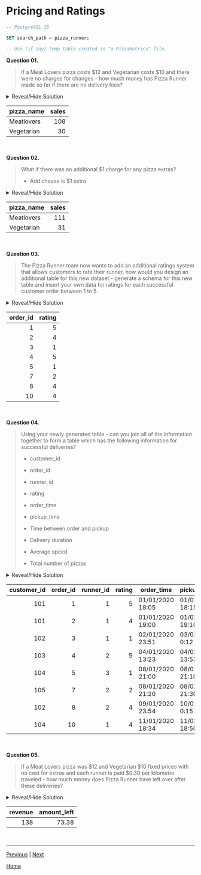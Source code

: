 # **Pricing and Ratings**

```sql
-- PostgreSQL 15

SET search_path = pizza_runner;

-- Use (if any) temp table created in "a-PizzaMetrics" file.
```

**Question 01.**

> If a Meat Lovers pizza costs $12 and Vegetarian costs $10 and there were no charges for changes - how much money has Pizza Runner made so far if there are no delivery fees?

<details>
<summary>Reveal/Hide Solution</summary>

```sql
WITH cte AS (
	SELECT
		*,
		CASE
			WHEN pizza_name = 'Meatlovers' THEN 12
			WHEN pizza_name = 'Vegetarian' THEN 10
		END as price
	FROM pizza_names)

SELECT
	cte.pizza_name,
	SUM(price) as sales
FROM CUSTOMER_ORDERS_CLEAN c
INNER JOIN RUNNER_ORDERS_CLEAN r
	ON r.order_id = c.order_id
	AND r.cancellation IS NULL
INNER JOIN cte USING (pizza_id)
GROUP BY cte.pizza_name;
```

</details>

| **pizza_name** | **sales** |
| -------------- | --------: |
| Meatlovers     |       108 |
| Vegetarian     |        30 |

<br>

**Question 02.**

> What if there was an additional $1 charge for any pizza extras?
>
> - Add cheese is $1 extra

<details>
<summary>Reveal/Hide Solution</summary>

```sql
WITH cte AS (
	SELECT
		*,
		CASE
			WHEN pizza_name = 'Meatlovers' THEN 12
			WHEN pizza_name = 'Vegetarian' THEN 10
		END as price
	FROM pizza_names)

SELECT
	cte.pizza_name,
	SUM(price + COALESCE(DIV(LENGTH(extras), 3) + 1, 0)) as sales
FROM CUSTOMER_ORDERS_CLEAN c
INNER JOIN RUNNER_ORDERS_CLEAN r
	ON r.order_id = c.order_id
	AND r.cancellation IS NULL
INNER JOIN cte USING (pizza_id)
GROUP BY cte.pizza_name;
```

</details>

| **pizza_name** | **sales** |
| -------------- | --------: |
| Meatlovers     |       111 |
| Vegetarian     |        31 |

<br>

**Question 03.**

> The Pizza Runner team now wants to add an additional ratings system that allows customers to rate their runner, how would you design an additional table for this new dataset - generate a schema for this new table and insert your own data for ratings for each successful customer order between 1 to 5.

<details><summary>Reveal/Hide Solution</summary>

```sql
DROP TABLE IF EXISTS runner_ratings;
CREATE TABLE runner_ratings (
	"order_id" INTEGER,
	"rating" NUMERIC
);

INSERT INTO runner_ratings
	("order_id", "rating")
VALUES
	(1, 5),
	(2, 4),
	(3, 1),
	(4, 5),
	(5, 1),
	(7, 2),
	(8, 4),
	(10, 4);
```

</details>

| **order_id** | **rating** |
| -----------: | ---------: |
|            1 |          5 |
|            2 |          4 |
|            3 |          1 |
|            4 |          5 |
|            5 |          1 |
|            7 |          2 |
|            8 |          4 |
|           10 |          4 |

<br>

**Question 04.**

> Using your newly generated table - can you join all of the information together to form a table which has the following information for successful deliveries?
>
> - customer_id
>
> - order_id
>
> - runner_id
>
> - rating
>
> - order_time
>
> - pickup_time
>
> - Time between order and pickup
>
> - Delivery duration
>
> - Average speed
>
> - Total number of pizzas

<details>
<summary>Reveal/Hide Solution</summary>

```sql
WITH aggregations AS (
	SELECT
		customer_id,
		order_id,
		COUNT(*) as pizza_count
	FROM CUSTOMER_ORDERS_CLEAN
	GROUP BY customer_id, order_id
	ORDER BY customer_id, order_id
),

order_times AS (
	SELECT
		order_id,
		MAX(order_time) as order_time
	FROM CUSTOMER_ORDERS_CLEAN
	GROUP BY order_id
)

SELECT
	a.customer_id,
	a.order_id,
	r.runner_id,
	rr.rating,
	o.order_time,
	r.pickup_time,
	(r.pickup_time - o.order_time) as time_between,
	r.duration,
	ROUND(60 * r.distance/r.duration, 1) as speed_kph, -- kilometers per hour
	a.pizza_count
FROM aggregations a
INNER JOIN RUNNER_ORDERS_CLEAN r
	ON r.order_id = a.order_id
	AND r.cancellation IS NULL
INNER JOIN order_times o
	ON o.order_id = a.order_id
INNER JOIN runner_ratings rr
	ON rr.order_id = a.order_id;
```

</details>

| **customer_id** | **order_id** | **runner_id** | **rating** | **order_time**   | **pickup_time**  | **time_between** | **duration** | **speed_kph** | **pizza_count** |
| --------------: | -----------: | ------------: | ---------: | ---------------- | ---------------- | ---------------- | -----------: | ------------: | --------------: |
|             101 |            1 |             1 |          5 | 01/01/2020 18:05 | 01/01/2020 18:15 | 0:10:32          |           32 |          37.5 |               1 |
|             101 |            2 |             1 |          4 | 01/01/2020 19:00 | 01/01/2020 19:10 | 0:10:02          |           27 |          44.4 |               1 |
|             102 |            3 |             1 |          1 | 02/01/2020 23:51 | 03/01/2020 0:12  | 0:21:14          |           20 |          40.2 |               2 |
|             103 |            4 |             2 |          5 | 04/01/2020 13:23 | 04/01/2020 13:53 | 0:29:17          |           40 |          35.1 |               3 |
|             104 |            5 |             3 |          1 | 08/01/2020 21:00 | 08/01/2020 21:10 | 0:10:28          |           15 |            40 |               1 |
|             105 |            7 |             2 |          2 | 08/01/2020 21:20 | 08/01/2020 21:30 | 0:10:16          |           25 |            60 |               1 |
|             102 |            8 |             2 |          4 | 09/01/2020 23:54 | 10/01/2020 0:15  | 0:20:29          |           15 |          93.6 |               1 |
|             104 |           10 |             1 |          4 | 11/01/2020 18:34 | 11/01/2020 18:50 | 0:15:31          |           10 |            60 |               2 |

<br>

**Question 05.**

> If a Meat Lovers pizza was $12 and Vegetarian $10 fixed prices with no cost for extras and each runner is paid $0.30 per kilometre traveled - how much money does Pizza Runner have left over after these deliveries?

<details>
<summary>Reveal/Hide Solution</summary>

```sql
WITH cte AS (
	SELECT
		*,
		CASE
			WHEN pizza_name = 'Meatlovers' THEN 12
			WHEN pizza_name = 'Vegetarian' THEN 10
		END as price
	FROM pizza_names)

SELECT
	SUM(price) as revenue,
	SUM(price - distance*0.3) as amount_left
FROM CUSTOMER_ORDERS_CLEAN c
INNER JOIN RUNNER_ORDERS_CLEAN r
	ON r.order_id = c.order_id
	AND r.cancellation IS NULL
INNER JOIN cte USING (pizza_id);
```

</details>

| **revenue** | **amount_left** |
| ----------: | --------------: |
|         138 |           73.38 |

<br>

---

[Previous](c-IngredientOptimisation.md) | [Next](e-BonusQuestion.md)

[Home](../README.md)
